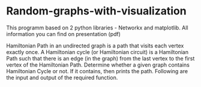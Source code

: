# Random-graphs-with-visualization

This programm based on 2 python libraries - Networkx and matplotlib.
All information you can find on presentation (pdf)

Hamiltonian Path in an undirected graph is a path that visits each vertex exactly once. A Hamiltonian cycle (or Hamiltonian circuit) is a Hamiltonian Path such that there is an edge (in the graph) from the last vertex to the first vertex of the Hamiltonian Path. Determine whether a given graph contains Hamiltonian Cycle or not. If it contains, then prints the path. Following are the input and output of the required function.
